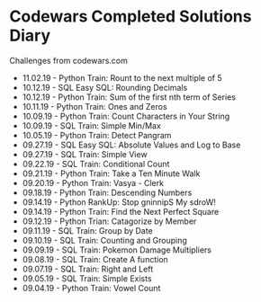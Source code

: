 # Codewars Completed Solutions Diary
Challenges from codewars.com
 - 11.02.19 - Python  Train: Rount to the next multiple of 5
 - 10.12.19 - SQL     Easy SQL: Rounding Decimals
 - 10.12.19 - Python  Train: Sum of the first nth term of Series
 - 10.11.19 - Python  Train: Ones and Zeros
 - 10.09.19 - Python  Train: Count Characters in Your String
 - 10.09.19 - SQL     Train: Simple Min/Max
 - 10.05.19 - Python  Train: Detect Pangram
 - 09.27.19 - SQL     Easy SQL: Absolute Values and Log to Base
 - 09.27.19 - SQL     Train: Simple View
 - 09.22.19 - SQL     Train: Conditional Count
 - 09.21.19 - Python  Train: Take a Ten Minute Walk
 - 09.20.19 - Python  Train: Vasya - Clerk
 - 09.18.19 - Python  Train: Descending Numbers
 - 09.14.19 - Python  RankUp: Stop gninnipS My sdroW!
 - 09.14.19 - Python  Train: Find the Next Perfect Square
 - 09.12.19 - Python  Trian: Catagorize by Member
 - 09.11.19 - SQL     Train: Group by Date
 - 09.10.19 - SQL     Train: Counting and Grouping
 - 09.09.19 - SQL     Train: Pokemon Damage Multipliers
 - 09.08.19 - SQL     Train: Create A function
 - 09.07.19 - SQL     Train: Right and Left
 - 09.05.19 - SQL     Train: Simple Exists
 - 09.04.19 - Python  Train: Vowel Count

